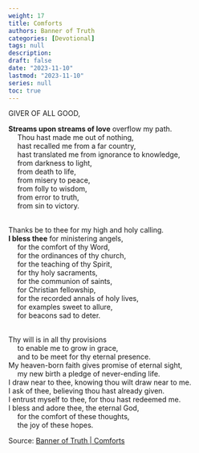 ```yaml
---
weight: 17
title: Comforts
authors: Banner of Truth
categories: [Devotional]
tags: null
description: 
draft: false
date: "2023-11-10"
lastmod: "2023-11-10"
series: null
toc: true
---
```


<!--more-->

<!-- Tab links -->

GIVER OF ALL GOOD,

<b>Streams upon streams of love</b> overflow my path.
<br>&emsp;      Thou hast made me out of nothing,
<br>&emsp;      hast recalled me from a far country,
<br>&emsp;  hast translated me from ignorance to knowledge,
<br>&emsp;      from darkness to light,
<br>&emsp;      from death to life,
<br>&emsp;      from misery to peace,
<br>&emsp;      from folly to wisdom,
<br>&emsp;      from error to truth,
<br>&emsp;      from sin to victory.

<br>Thanks be to thee for my high and holy calling.
<br><b>I bless thee</b> for ministering angels,
<br>&emsp;  for the comfort of thy Word,
<br>&emsp;  for the ordinances of thy church,
<br>&emsp;  for the teaching of thy Spirit,
<br>&emsp;  for thy holy sacraments,
<br>&emsp;  for the communion of saints,
<br>&emsp;  for Christian fellowship,
<br>&emsp;  for the recorded annals of holy lives,
<br>&emsp;  for examples sweet to allure,
<br>&emsp;  for beacons sad to deter.

<br>Thy will is in all thy provisions
<br>&emsp;  to enable me to grow in grace,
<br>&emsp;  and to be meet for thy eternal presence.
<br>My heaven-born faith gives promise of eternal sight,
<br>&emsp;  my new birth a pledge of never-ending life.
<br>I draw near to thee, knowing thou wilt draw near to me.
<br>I ask of thee, believing thou hast already given.
<br>I entrust myself to thee, for thou hast redeemed me.
<br>I bless and adore thee, the eternal God,
<br>&emsp;  for the comfort of these thoughts,
<br>&emsp;    the joy of these hopes.

Source: <a href = "https://banneroftruth.org/us/devotional/comforts/" target="_blank" rel="noopener noreferrer">Banner of Truth | Comforts</a>